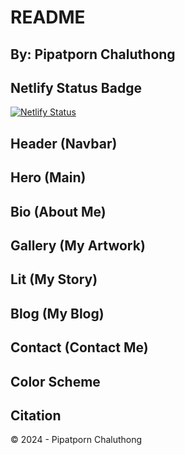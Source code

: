 # README

## By: Pipatporn Chaluthong

## Netlify Status Badge

[![Netlify Status](https://api.netlify.com/api/v1/badges/18ed1883-1e02-46d3-bbe6-9480a26656b1/deploy-status)](https://app.netlify.com/sites/about-me-npcha/deploys)

## Header (Navbar)

## Hero (Main)

## Bio (About Me)

## Gallery (My Artwork)

## Lit (My Story)

## Blog (My Blog)

## Contact (Contact Me)

## Color Scheme

## Citation



© 2024 - Pipatporn Chaluthong
